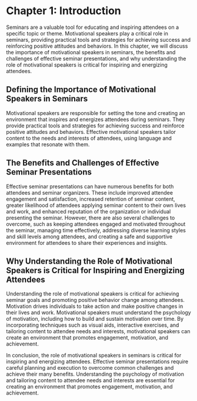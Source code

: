 Chapter 1: Introduction
=======================

Seminars are a valuable tool for educating and inspiring attendees on a specific topic or theme. Motivational speakers play a critical role in seminars, providing practical tools and strategies for achieving success and reinforcing positive attitudes and behaviors. In this chapter, we will discuss the importance of motivational speakers in seminars, the benefits and challenges of effective seminar presentations, and why understanding the role of motivational speakers is critical for inspiring and energizing attendees.

Defining the Importance of Motivational Speakers in Seminars
------------------------------------------------------------

Motivational speakers are responsible for setting the tone and creating an environment that inspires and energizes attendees during seminars. They provide practical tools and strategies for achieving success and reinforce positive attitudes and behaviors. Effective motivational speakers tailor content to the needs and interests of attendees, using language and examples that resonate with them.

The Benefits and Challenges of Effective Seminar Presentations
--------------------------------------------------------------

Effective seminar presentations can have numerous benefits for both attendees and seminar organizers. These include improved attendee engagement and satisfaction, increased retention of seminar content, greater likelihood of attendees applying seminar content to their own lives and work, and enhanced reputation of the organization or individual presenting the seminar. However, there are also several challenges to overcome, such as keeping attendees engaged and motivated throughout the seminar, managing time effectively, addressing diverse learning styles and skill levels among attendees, and creating a safe and supportive environment for attendees to share their experiences and insights.

Why Understanding the Role of Motivational Speakers is Critical for Inspiring and Energizing Attendees
------------------------------------------------------------------------------------------------------

Understanding the role of motivational speakers is critical for achieving seminar goals and promoting positive behavior change among attendees. Motivation drives individuals to take action and make positive changes in their lives and work. Motivational speakers must understand the psychology of motivation, including how to build and sustain motivation over time. By incorporating techniques such as visual aids, interactive exercises, and tailoring content to attendee needs and interests, motivational speakers can create an environment that promotes engagement, motivation, and achievement.

In conclusion, the role of motivational speakers in seminars is critical for inspiring and energizing attendees. Effective seminar presentations require careful planning and execution to overcome common challenges and achieve their many benefits. Understanding the psychology of motivation and tailoring content to attendee needs and interests are essential for creating an environment that promotes engagement, motivation, and achievement.
